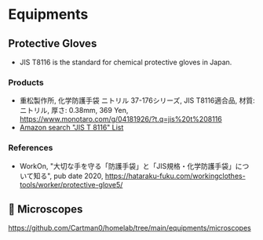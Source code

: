 # Equipments

## Protective Gloves

- JIS T8116 is the standard for chemical protective gloves in Japan.

### Products

- 重松製作所, 化学防護手袋 ニトリル 37-176シリーズ, JIS T8116適合品, 材質:ニトリル, 厚さ: 0.38mm, 369 Yen, https://www.monotaro.com/g/04181926/?t.q=jis%20t%208116
- [Amazon search "JIS T 8116" List](https://www.amazon.co.jp/s?k=JIS+T+8116&i=industrial&rh=n%3A3445393051&s=price-asc-rank&dc&qid=1648844376&ref=sr_ex_n_1)

### References

- WorkOn, "大切な手を守る「防護手袋」と「JIS規格・化学防護手袋」について知る", pub date 2020, https://hataraku-fuku.com/workingclothes-tools/worker/protective-glove5/

## :microscope: Microscopes

https://github.com/Cartman0/homelab/tree/main/equipments/microscopes


